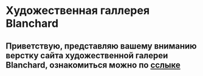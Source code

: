 # Художественная галлерея Blanchard
## Приветствую, представляю вашему вниманию верстку сайта художественной галереи Blanchard, ознакомиться можно по [сслыке](https://rshuva1ov.github.io/Blanchard-gallery-landing/)
